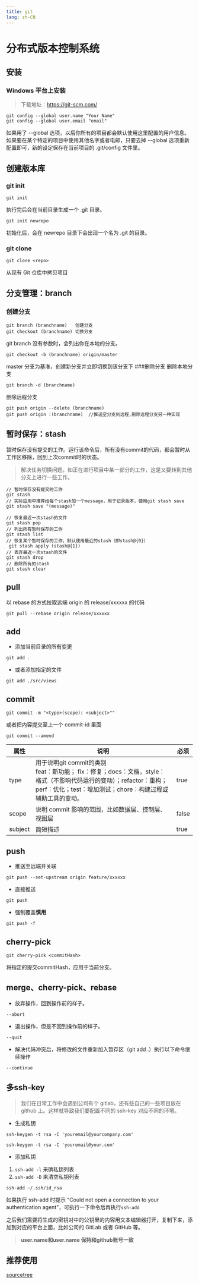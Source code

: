 ```yaml
---
title: git
lang: zh-CN
---
```


# 分布式版本控制系统
## 安装
### Windows 平台上安装
>下载地址：https://git-scm.com/
```code
git config --global user.name "Your Name"
git config --global user.email "email"
```
如果用了 --global 选项，以后你所有的项目都会默认使用这里配置的用户信息。
如果要在某个特定的项目中使用其他名字或者电邮，只要去掉 --global 选项重新配置即可，新的设定保存在当前项目的 .git/config 文件里。
## 创建版本库
### git init
```code
git init
```
执行完后会在当前目录生成一个 .git 目录。
```code
git init newrepo
```
初始化后，会在 newrepo 目录下会出现一个名为 .git 的目录。
### git clone
```code
git clone <repo>
```
从现有 Git 仓库中拷贝项目
## 分支管理：branch
### 创建分支
```code
git branch (branchname)   创建分支
git checkout (branchname) 切换分支
```
git branch 没有参数时，会列出你在本地的分支。
```code
git checkout -b (branchname) origin/master
```
master 分支为基准，创建新分支并立即切换到该分支下
###删除分支
删除本地分支
```code
git branch -d (branchname)
```
删除远程分支
```code
git push origin --delete (branchname)
git push origin :(branchname)  //推送空分支到远程,删除远程分支另一种实现
```

## 暂时保存：stash 
暂时保存没有提交的工作。运行该命令后，所有没有commit的代码，都会暂时从工作区移除，回到上次commit时的状态。
>解决任务切换问题。如正在进行项目中某一部分的工作，这是又要转到其他分支上进行一些工作。
```code
// 暂时保存没有提交的工作
git stash
// 实际应用中推荐给每个stash加一个message，用于记录版本，使用git stash save
git stash save "(message)"

// 恢复最近一次stash的文件
git stash pop
// 列出所有暂时保存的工作
git stash list
// 恢复某个暂时保存的工作，默认使用最近的stash（即stash@{0}）
 git stash apply (stash@{1})
// 丢弃最近一次stash的文件
git stash drop
// 删除所有的stash
git stash clear
```
## pull
以 rebase 的方式拉取远端 origin 的 release/xxxxxx 的代码
```code
git pull --rebase origin release/xxxxxx
```
## add

* 添加当前目录的所有变更
```code
git add .
```
* 或者添加指定的文件
```code
git add ./src/views
```
## commit

```code
git commit -m "<type>(scope): <subject>""
```
或者把内容提交至上一个 commit-id 里面
```code
git commit --amend
```
| 属性 | 说明 | 必须 |
| ------- | ---------------------------| --- |
| type | 用于说明git commit的类别<br>feat：新功能； fix：修复；docs：文档，style：格式（不影响代码运行的变动）；refactor：重构；perf：优化；test：增加测试；chore：构建过程或辅助工具的变动。 | true |
| scope | 说明 commit 影响的范围，比如数据层、控制层、视图层 | false |
| subject | 简短描述 | true |
## push
* 推送至远端并关联
```code
git push --set-upstream origin feature/xxxxxx
```
* 直接推送
```code
git push
```
* 强制覆盖**慎用**
```code
git push -f
```
## cherry-pick
```code
git cherry-pick <commitHash>
```
将指定的提交commitHash，应用于当前分支。
## merge、cherry-pick、rebase
* 放弃操作，回到操作前的样子。
```code
--abort 
```
* 退出操作，但是不回到操作前的样子。
```code
--quit 
```
* 解决代码冲突后，将修改的文件重新加入暂存区（git add .）执行以下命令继续操作
```code
--continue
```
## 多ssh-key
>我们在日常工作中会遇到公司有个 gitlab，还有些自己的一些项目放在 github 上。这样就导致我们要配置不同的 ssh-key 对应不同的环境。
* 生成私钥
```code
ssh-keygen -t rsa -C 'youremail@yourcompany.com'
```
```code
ssh-keygen -t rsa -C 'youremail@your.com'
```
* 添加私钥
1. `ssh-add -l` 来确私钥列表
2. `ssh-add -D` 来清空私钥列表
```code
ssh-add ~/.ssh/id_rsa
```
如果执行 ssh-add 时提示 "Could not open a connection to your authentication agent"，可执行一下命令后再执行`ssh-add`

之后我们需要将生成的密钥对中的公钥里的内容用文本编辑器打开，复制下来，添加到对应的平台上面，比如公司的 GitLab 或者 GitHub 等。

> **user.name和user.name 保持和github账号一致**
## 推荐使用
[sourcetree](https://www.sourcetreeapp.com/)